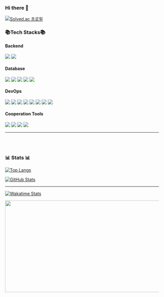 
### Hi there 👋
[![Solved.ac 프로필](http://mazassumnida.wtf/api/v2/generate_badge?boj=jsangmin99)](https://solved.ac/jsangmin99)

### 📚Tech Stacks📚
#### **Backend**  
<div>
<img src="https://img.shields.io/badge/Java-007396?style=for-the-badge&logo=Java&logoColor=white">
<img src="https://img.shields.io/badge/SpringBoot-6DB33F?style=for-the-badge&logo=SpringBoot&logoColor=white">
</div>

#### **Database**  
<div>
<img src="https://img.shields.io/badge/MySQL-4479A1?style=for-the-badge&logo=MySQL&logoColor=white">  
<img src="https://img.shields.io/badge/MariaDB-003545?style=for-the-badge&logo=MariaDB&logoColor=white">  
<img src="https://img.shields.io/badge/PostgreSQL-4169E1?style=for-the-badge&logo=PostgreSQL&logoColor=white">  
<img src="https://img.shields.io/badge/Kafka-231F20?style=for-the-badge&logo=ApacheKafka&logoColor=white">  
<img src="https://img.shields.io/badge/Redis-DC382D?style=for-the-badge&logo=Redis&logoColor=white">  
</div>

#### **DevOps**  
<div>
<img src="https://img.shields.io/badge/AWS EC2-FF9900?style=for-the-badge&logo=amazonec2&logoColor=white">  
<img src="https://img.shields.io/badge/Debian-A81D33?style=for-the-badge&logo=debian&logoColor=white">  
<img src="https://img.shields.io/badge/Ubuntu-E95420?style=for-the-badge&logo=Ubuntu&logoColor=white">  
<img src="https://img.shields.io/badge/Docker-2496ED?style=for-the-badge&logo=Docker&logoColor=white">  
<img src="https://img.shields.io/badge/Kubernetes-326CE5?style=for-the-badge&logo=Kubernetes&logoColor=white">  
<img src="https://img.shields.io/badge/Nginx-009639?style=for-the-badge&logo=nginx&logoColor=white">  
<img src="https://img.shields.io/badge/Caddy-1F88C0?style=for-the-badge&logo=Caddy&logoColor=white">  
<img src="https://img.shields.io/badge/Let's Encrypt-003A70?style=for-the-badge&logo=letsencrypt&logoColor=white">  
</div>

#### **Cooperation Tools**  
<div>
<img src="https://img.shields.io/badge/Git-F05032?style=for-the-badge&logo=Git&logoColor=white">  
<img src="https://img.shields.io/badge/Jira-0052CC?style=for-the-badge&logo=Jira&logoColor=white">  
<img src="https://img.shields.io/badge/Swagger-85EA2D?style=for-the-badge&logo=Swagger&logoColor=white">  
<img src="https://img.shields.io/badge/Notion-000000?style=for-the-badge&logo=Notion&logoColor=white">  
</div>

---
<br/><br/>

### 📊 Stats 📊

[![Top Langs](https://github-readme-stats.vercel.app/api/top-langs/?username=jsangmin99&exclude_repo=Dinosaur-Adventure&hide=C%23,HLSL,ShaderLab)](https://github.com/anuraghazra/github-readme-stats)

[![GitHub Stats](https://github-readme-stats.vercel.app/api?username=jsangmin99&count_private=true&hide_border=true&theme=dark)](https://github.com/jsangmin99)

---

[![Wakatime Stats](https://wakatime.com/badge/user/5aad2684-6bee-45ef-912b-57c9eab97100.svg)](https://wakatime.com/@5aad2684-6bee-45ef-912b-57c9eab97100)



<a href="https://github.com/devxb/gitanimals">
  <img
    src="https://render.gitanimals.org/lines/jsangmin99?pet-id=603467215500960122"
    width="600"
    height="300"
  />
</a>
  


<!--
**jsangmin99/jsangmin99** is a ✨ _special_ ✨ repository because its `README.md` (this file) appears on your GitHub profile.

Here are some ideas to get you started:

- 🔭 I’m currently working on ...
- 🌱 I’m currently learning ...
- 👯 I’m looking to collaborate on ...
- 🤔 I’m looking for help with ...
- 💬 Ask me about ...
- 📫 How to reach me: ...
- 😄 Pronouns: ...
- ⚡ Fun fact: ...
-->
